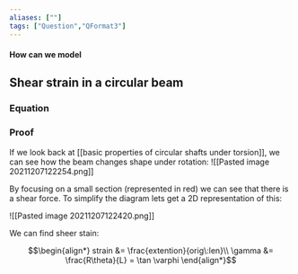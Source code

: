 ```yaml
---
aliases: [""]
tags: ["Question","QFormat3"]
---
```


#### How can we model
## Shear strain in a circular beam

### Equation


### Proof

If we look back at [[basic properties of circular shafts under torsion]], we can see how the beam changes shape under rotation:
![[Pasted image 20211207122254.png]]

By focusing on a small section (represented in red) we can see that there is a shear force. To simplify the diagram lets get a 2D representation of this:

![[Pasted image 20211207122420.png]]

We can find sheer stain:

$$\begin{align*}
strain &= \frac{extention}{orig\:len}\\
\gamma &= \frac{R\theta}{L} = \tan \varphi
\end{align*}$$

